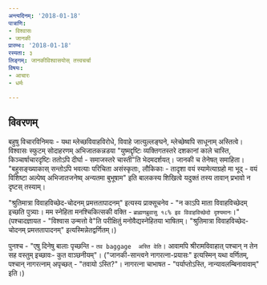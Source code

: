 ```yaml
---
अन्त्यदिनम्: '2018-01-18'
पात्राणि:
- विश्वासः
- जानकी
प्रारम्भः: '2018-01-18'
रस्यता: ३
लिङ्गम्: जानकीविश्वासयोस् तत्त्वचर्चा
विषयः:
- आचारः
- धर्मः

---
```


## विवरणम्
बहुषु विचारविनिमयः - यथा म्लेच्छविवाहविरोधे, विवाहे जात्युल्लङ्घने, म्लेच्छेष्वपि साधूनाम् अस्तित्वे। विश्वासः स्फुटम् सोदाहरणम् अभिजातकन्नडया "युष्मद्दृष्टिः व्यक्तिगतस्तरे दशकानां काले चास्ति, किञ्चार्षाचारदृष्टिः ततोऽपि दीर्घा - समाजस्तरे चास्ती"ति भेदमदर्शयत्। जानकी च तेनेषत् समाहिता। "बहुसङ्ख्याकास् सन्तोऽपि भवत्याः परिचिता असंस्कृताः, लौकिकाः - तादृशा वयं स्यामेत्याग्रहो मा भूद् - वयं विशिष्टा अल्पेष्व् अभिजातजनेष्व् अन्यतमा बुभूषाम" इति बालकस्य शिखित्वे यदुक्तं तस्य तावान् प्रभावो न दृष्टस् तस्याम्।

"श्रुतिमात्रा विवाहविच्छेद-चोदनम् प्रमत्ततापादनम्"  इत्यस्य प्राक्सूचनेव - "न काऽपि माता विवाहविच्छेदम् इच्छति पुत्र्याः। मम स्नेहिता मनश्चिकित्सकी वक्ति - `ब्राह्मणब्रुवासु १८% इव विवाहविच्छेदो दृश्यमानः`।" (पश्चादज्ञायत - "विश्वास उन्मत्तो वे"ति परीक्षितुं मनोवैद्यस्नेहितया भाषितम्। "श्रुतिमात्रा विवाहविच्छेद-चोदनम् प्रमत्ततापादनम्" इत्यस्मिन्नेतद्वर्णितम्।)

पुनश्च - "एषु दिनेषु बालाः पृच्छन्ति - `तव baggage  अस्ति वेति`। आवामपि श्रीरामविवाहात् पश्चान् न तेन सह वस्तुम् इच्छावः- कुत वाञ्छनीयम्"। ("जानकी-सान्त्वने नागरत्ना-प्रयासः" इत्यस्मिन् यथा वर्णितम्, पश्चान् नागरत्नाम् अपृच्छत् - "तवायो ऽस्ति?"। नागरत्ना चाभाषत - "पर्याप्तोऽस्ति, नान्यावलम्बिनावावाम्" इति।)

